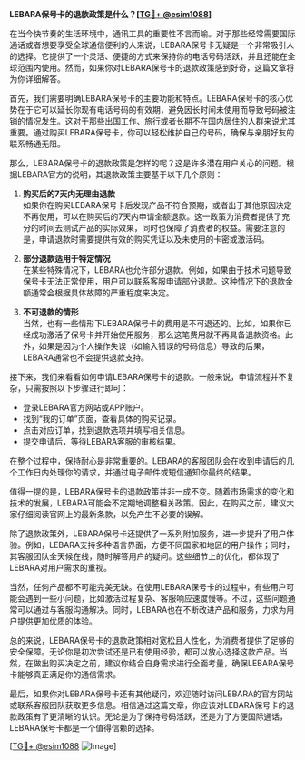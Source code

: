 **LEBARA保号卡的退款政策是什么？[[TG💪+ @esim1088](https://t.me/s/esim1088)]**

在当今快节奏的生活环境中，通讯工具的重要性不言而喻。对于那些经常需要国际通话或者想要享受全球通信便利的人来说，LEBARA保号卡无疑是一个非常吸引人的选择。它提供了一个灵活、便捷的方式来保持你的电话号码活跃，并且还能在全球范围内使用。然而，如果你对LEBARA保号卡的退款政策感到好奇，这篇文章将为你详细解答。

首先，我们需要明确LEBARA保号卡的主要功能和特点。LEBARA保号卡的核心优势在于它可以延长你现有电话号码的有效期，避免因长时间未使用而导致号码被注销的情况发生。这对于那些出国工作、旅行或者长期不在国内居住的人群来说尤其重要。通过购买LEBARA保号卡，你可以轻松维护自己的号码，确保与亲朋好友的联系畅通无阻。

那么，LEBARA保号卡的退款政策是怎样的呢？这是许多潜在用户关心的问题。根据LEBARA官方的说明，其退款政策主要基于以下几个原则：

1. **购买后的7天内无理由退款**  
   如果你在购买LEBARA保号卡后发现产品不符合预期，或者出于其他原因决定不再使用，可以在购买后的7天内申请全额退款。这一政策为消费者提供了充分的时间去测试产品的实际效果，同时也保障了消费者的权益。需要注意的是，申请退款时需要提供有效的购买凭证以及未使用的卡密或激活码。

2. **部分退款适用于特定情况**  
   在某些特殊情况下，LEBARA也允许部分退款。例如，如果由于技术问题导致保号卡无法正常使用，用户可以联系客服申请部分退款。这种情况下的退款金额通常会根据具体故障的严重程度来决定。

3. **不可退款的情形**  
   当然，也有一些情形下LEBARA保号卡的费用是不可退还的。比如，如果你已经成功激活了保号卡并开始使用服务，那么这笔费用就不再具备退款资格。此外，如果是因为个人操作失误（如输入错误的号码信息）导致的后果，LEBARA通常也不会提供退款支持。

接下来，我们来看看如何申请LEBARA保号卡的退款。一般来说，申请流程并不复杂，只需按照以下步骤进行即可：

- 登录LEBARA官方网站或APP账户。
- 找到“我的订单”页面，查看具体的购买记录。
- 点击对应订单，找到退款选项并填写相关信息。
- 提交申请后，等待LEBARA客服的审核结果。

在整个过程中，保持耐心是非常重要的。LEBARA的客服团队会在收到申请后的几个工作日内处理你的请求，并通过电子邮件或短信通知你最终的结果。

值得一提的是，LEBARA保号卡的退款政策并非一成不变。随着市场需求的变化和技术的发展，LEBARA可能会不定期地调整相关政策。因此，在购买之前，建议大家仔细阅读官网上的最新条款，以免产生不必要的误解。

除了退款政策外，LEBARA保号卡还提供了一系列附加服务，进一步提升了用户体验。例如，LEBARA支持多种语言界面，方便不同国家和地区的用户操作；同时，其客服团队全天候在线，随时解答用户的疑问。这些细节上的优化，都体现了LEBARA对用户需求的重视。

当然，任何产品都不可能完美无缺。在使用LEBARA保号卡的过程中，有些用户可能会遇到一些小问题，比如激活过程复杂、客服响应速度慢等。不过，这些问题通常可以通过与客服沟通解决。同时，LEBARA也在不断改进产品和服务，力求为用户提供更加优质的体验。

总的来说，LEBARA保号卡的退款政策相对宽松且人性化，为消费者提供了足够的安全保障。无论你是初次尝试还是已有使用经验，都可以放心选择这款产品。当然，在做出购买决定之前，建议你结合自身需求进行全面考量，确保LEBARA保号卡能够真正满足你的通信需求。

最后，如果你对LEBARA保号卡还有其他疑问，欢迎随时访问LEBARA的官方网站或联系客服团队获取更多信息。相信通过这篇文章，你应该对LEBARA保号卡的退款政策有了更清晰的认识。无论是为了保持号码活跃，还是为了方便国际通话，LEBARA保号卡都是一个值得信赖的选择。

[[TG💪+ @esim1088](https://t.me/s/esim1088) ![Image](https://i.postimg.cc/4NQfJmqS/Snipaste-2025-05-13-00-14-12.png)]
